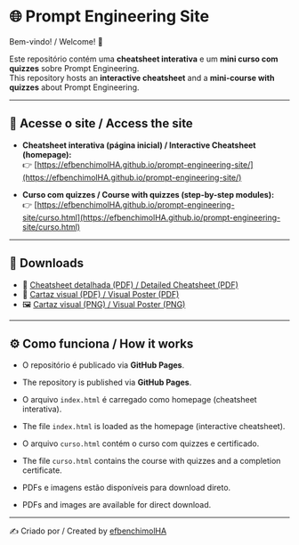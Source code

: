 # 🌐 Prompt Engineering Site

Bem-vindo! / Welcome! 🚀  

Este repositório contém uma **cheatsheet interativa** e um **mini curso com quizzes** sobre Prompt Engineering.  
This repository hosts an **interactive cheatsheet** and a **mini-course with quizzes** about Prompt Engineering.  

---

## 📌 Acesse o site / Access the site

- **Cheatsheet interativa (página inicial) / Interactive Cheatsheet (homepage):**  
  👉 [https://efbenchimolHA.github.io/prompt-engineering-site/](https://efbenchimolHA.github.io/prompt-engineering-site/)

- **Curso com quizzes / Course with quizzes (step-by-step modules):**  
  👉 [https://efbenchimolHA.github.io/prompt-engineering-site/curso.html](https://efbenchimolHA.github.io/prompt-engineering-site/curso.html)

---

## 📄 Downloads

- 📘 [Cheatsheet detalhada (PDF) / Detailed Cheatsheet (PDF)](https://efbenchimolHA.github.io/prompt-engineering-site/cheatsheet_prompt_engineering.pdf)  
- 📑 [Cartaz visual (PDF) / Visual Poster (PDF)](https://efbenchimolHA.github.io/prompt-engineering-site/cheatsheet_prompt_engineering_poster.pdf)  
- 🖼️ [Cartaz visual (PNG) / Visual Poster (PNG)](https://efbenchimolHA.github.io/prompt-engineering-site/cheatsheet_prompt_engineering_poster.png)  

---

## ⚙️ Como funciona / How it works
- O repositório é publicado via **GitHub Pages**.  
- The repository is published via **GitHub Pages**.  

- O arquivo `index.html` é carregado como homepage (cheatsheet interativa).  
- The file `index.html` is loaded as the homepage (interactive cheatsheet).  

- O arquivo `curso.html` contém o curso com quizzes e certificado.  
- The file `curso.html` contains the course with quizzes and a completion certificate.  

- PDFs e imagens estão disponíveis para download direto.  
- PDFs and images are available for direct download.  

---

✍️ Criado por / Created by [efbenchimolHA](https://github.com/efbenchimolHA)
